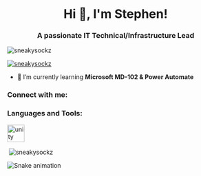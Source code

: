 <h1 align="center">Hi 👋, I'm Stephen!</h1>
<h3 align="center">A passionate IT Technical/Infrastructure Lead</h3>

<p align="left"> <img src="https://komarev.com/ghpvc/?username=sneakysockz&label=Profile%20views&color=0e75b6&style=flat" alt="sneakysockz" /> </p>

<p align="left"> <a href="https://github.com/ryo-ma/github-profile-trophy"><img src="https://github-profile-trophy.vercel.app/?username=sneakysockz" alt="sneakysockz" /></a> </p>

- 🌱 I’m currently learning **Microsoft MD-102 & Power Automate**

<h3 align="left">Connect with me:</h3>
<p align="left">
</p>

<h3 align="left">Languages and Tools:</h3>
<p align="left"> <a href="https://unity.com/" target="_blank" rel="noreferrer"> <img src="https://www.vectorlogo.zone/logos/unity3d/unity3d-icon.svg" alt="unity" width="40" height="40"/> </a> </p>

<p>&nbsp;<img align="center" src="https://github-readme-stats.vercel.app/api?username=sneakysockz&show_icons=true&locale=en" alt="sneakysockz" /></p>

<img src="https://raw.githubusercontent.com/sneakysockz/sneakysockz/output/snake.svg" alt="Snake animation" />

###
